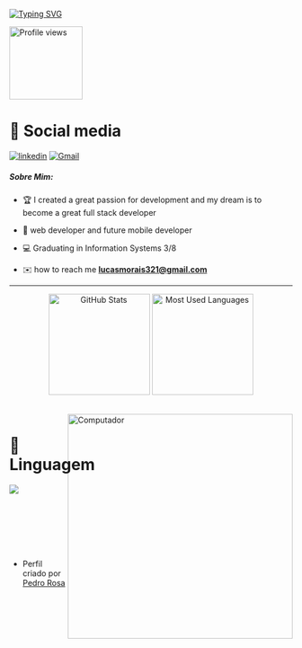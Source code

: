 [![Typing SVG](https://readme-typing-svg.herokuapp.com/?color=eee&size=35&center=true&vCenter=true&width=1000&lines=Olá,+Sou+Lucas+Morais;Seja+bem+vindo!+:%29)](https://git.io/typing-svg)

<p align="left"> <img  width ="130rem"src="https://komarev.com/ghpvc/?username=lucasmoraisxd&color=lightgrey&style=for-the-badge" alt="Profile views" /> </p>

<h1>🔔 Social media </h1>
    
[![linkedin](https://img.shields.io/badge/linkedin-0A66C2?style=for-the-badge&logo=linkedin&logoColor=white)](https://www.linkedin.com/in/lucas-morais-b53548245/)
[![Gmail](https://img.shields.io/badge/Gmail-D14836?style=for-the-badge&logo=gmail&logoColor=white)](mailto:lucasmorais321@gmail.com)

   <h5>Sobre Mim:</h5> 
  </p>

- 🏆 I created a great passion for development and my dream is to become a great full stack developer

- 🚀 web developer and future mobile developer

- 💻 Graduating in Information Systems 3/8

- ✉️ how to reach me **lucasmorais321@gmail.com**

 <hr>
  <p align="center">
  <img height="180rem" alt="GitHub Stats" src="https://github-readme-stats.vercel.app/api?username=lucasmoraisxd&show_icons=true&theme=dark&bg_color=0d1117&border_radius=15&border_color=0d1117&count_private=true&rank_icon=github"/>
  <img height="180rem" alt="Most Used Languages" src="https://github-readme-stats.vercel.app/api/top-langs/?username=lucasmoraisxd&langs_count=5&layout=compact&theme=dark&bg_color=0d1117&border_radius=15&border_color=0d1117"/>
</p>

<br>
 
  
 </div>
<img src="./assets/image/Galileo_satellite_pillars.gif" min-width="400px" max-width="400px" width="400px" align="right" alt="Computador">

<div style="display: flex; justify-content: space-around;">

  <div>
    <h1> 📜Linguagem</h1>
    <a href="https://skillicons.dev">
      <img src="https://skillicons.dev/icons?i=r&perline=6" />
    </a>
  </div>
<br>
</div>

<div>
<br>
<br>
<br>
<br>
<br>
<br>
<p></p></div>

- Perfil criado por [Pedro Rosa](https://github.com/pedrorosa-dev)
